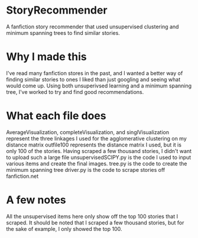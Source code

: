 # StoryRecommender
A fanfiction story recommender that used unsupervised clustering and minimum spanning trees to find similar stories.

# Why I made this
I've read many fanfiction stores in the past, and I wanted a better way of finding similar stories to ones I liked than just googling and seeing what would come up. Using both unsuperivsed learning and a minimum spanning tree, I've worked to try and find good recommendations.

# What each file does
AverageVisualization, completeVisualization, and singlVisualization represent the three linkages I used for the agglomerative clustering on my distance matrix
outfile100 represents the distance matrix I used, but it is only 100 of the stories. Having scraped a few thousand stories, I didn't want to upload such a large file
unsupervisedSCIPY.py is the code I used to input various items and create the final images. 
tree.py is the code to create the minimum spanning tree
driver.py is the code to scrape stories off fanfiction.net

# A few notes
All the unsupervised items here only show off the top 100 stories that I scraped. It should be noted that I scraped a few thousand stories, but for the sake of example, I only showed the top 100. 
